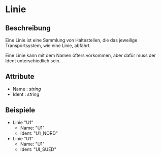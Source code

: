 # Linie

## Beschreibung

Eine Linie ist eine Sammlung von Haltestellen, die das jeweilige Transportsystem, wie eine Linie, abfährt.

Eine Linie kann mit dem Namen öfters vorkommen, aber dafür muss der Ident unterschiedlich sein.

## Attribute

* Name : *string*
* Ident : *string*

## Beispiele

* Linie "U1"
  * Name: "U1"
  * Ident: "U1_NORD"
* Linie "U1"
  * Name: "U1"
  * Ident: "UI_SUED"